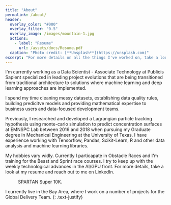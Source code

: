 ```yaml
---
title: "About"
permalink: /about/
header:
  overlay_color: "#000"
  overlay_filter: "0.5"
  overlay_image: /images/mountain-1.jpg
  actions:
    - label: "Resume"
      url: /assets/docs/Resume.pdf
  caption: "Photo credit: [**Unsplash**](https://unsplash.com)"
excerpt: "For more details on all the things I've worked on, take a look at my resume."
---
```


I'm currently working as a Data Scientist - Associate Technology at Publicis Sapient specialized in leading project evolutions that are being transitioned from traditional architecture to solutions where machine learning and deep learning approaches are implemented. 

I spend my time cleaning messy datasets, establishing data quality rules, building predicitve models and providing mathematical expertise to business users and data-focused development teams.

Previously, I researched and developed a Lagrangian particle tracking hypothesis using monte-carlo simulation to predict concentration surfaces at EMNSPC Lab between 2016 and 2018 when pursuing my Graduate degree in Mechanical Engineering at the University of Texas. I have experience working with Tensorflow, Pandas, Scikit-Learn, R and other data analysis and machine learning libraries.

My hobbies vary widly. Currently I particapate in Obstacle Races and I'm training for the Beast and Sprint race courses. I try to keep up with the weekly technological advances in the AI/GPU front. For more details, take a look at my resume and reach out to me on LinkedIn.

<figure style="width: 250px" class="align-right">
  <img src="{{ site.url }}{{ site.baseurl }}/images/spartan_carry.jpg" alt="">
  <figcaption>SPARTAN Super 10K.</figcaption>
</figure> 

I currently live in the Bay Area, where I work on a number of projects for the Global Delivery Team. 
{: .text-justify}

